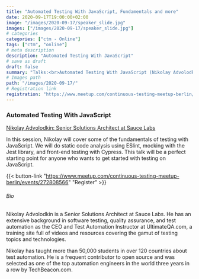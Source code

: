 ```yaml
---
title: "Automated Testing With JavaScript, Fundamentals and more"
date: 2020-09-17T19:00:00+02:00
image: "/images/2020-09-17/speaker_slide.jpg"
images: ["/images/2020-09-17/speaker_slide.jpg"]
# categories
categories: ["ctm - Online"]
tags: ["ctm", "online"]
# meta description
description: "Automated Testing With JavaScript"
# save as draft
draft: false
summary: "Talks:<br>Automated Testing With JavaScript (Nikolay Advolodkin)"
# Images path
path: "/images/2020-09-17/"
# Registration link
registration: "https://www.meetup.com/continuous-testing-meetup-berlin/events/272808566"
---
```


### Automated Testing With JavaScript
[Nikolay Advolodkin: Senior Solutions Architect at Sauce Labs](https://www.linkedin.com/in/nikolayadvolodkin/)

In this session, Nikolay will cover some of the fundamentals of testing with JavaScript. We will do static code analysis using ESlint, mocking with the Jest library, and front-end testing with Cypress. This talk will be a perfect starting point for anyone who wants to get started with testing on JavaScript.


{{< button-link "https://www.meetup.com/continuous-testing-meetup-berlin/events/272808566" "Register" >}}

###### Bio
Nikolay Advolodkin is a Senior Solutions Architect at Sauce Labs. He has an extensive background in software testing, quality assurance, and test automation as the CEO and Test Automation Instructor at UltimateQA.com, a training site full of videos and resources covering the gamut of testing topics and technologies.

Nikolay has taught more than 50,000 students in over 120 countries about test automation. He is a frequent contributor to open source and was selected as one of the top automation engineers in the world three years in a row by TechBeacon.com.